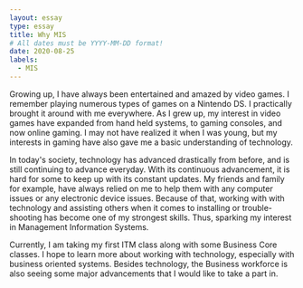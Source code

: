 ```yaml
---
layout: essay
type: essay
title: Why MIS
# All dates must be YYYY-MM-DD format!
date: 2020-08-25
labels:
  - MIS
---
```





Growing up, I have always been entertained and amazed by video games. I remember playing numerous types of games on a Nintendo DS. I practically brought it around with me everywhere. As I grew up, my interest in video games have expanded from hand held systems, to gaming consoles, and now online gaming. I may not have realized it when I was young, but my interests in gaming have also gave me a basic understanding of technology. 

In today's society, technology has advanced drastically from before, and is still continuing to advance everyday. With its continuous advancement, it is hard for some to keep up with its constant updates. My friends and family for example, have always relied on me to help them with any computer issues or any electronic device issues. Because of that, working with with technology and assisting others when it comes to installing or trouble-shooting has become one of my strongest skills. Thus, sparking my interest in Management Information Systems. 

Currently, I am taking my first ITM class along with some Business Core classes. I hope to learn more about working with technology, especially with business oriented systems. Besides technology, the Business workforce is also seeing some major advancements that I would like to take a part in.